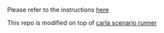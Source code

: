 Please refer to the instructions [here](https://docs.google.com/document/d/1yBZPA9JlmxO3fEc5uF3KMu-n24RdYa9P3uA3NcOivqY/edit?usp=sharing)

This repo is modified on top of [carla scenario runner](https://github.com/carla-simulator/scenario_runner)